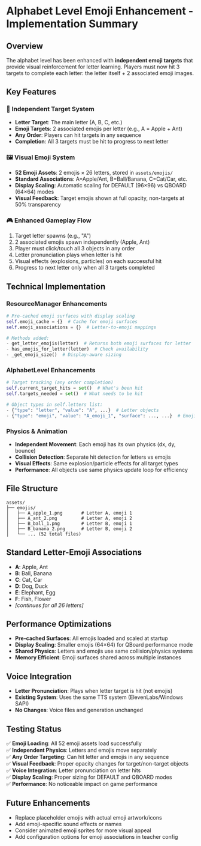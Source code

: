 # Alphabet Level Emoji Enhancement - Implementation Summary

## Overview

The alphabet level has been enhanced with **independent emoji targets** that provide visual reinforcement for letter learning. Players must now hit 3 targets to complete each letter: the letter itself + 2 associated emoji images.

## Key Features

### 🎯 **Independent Target System**

- **Letter Target**: The main letter (A, B, C, etc.)
- **Emoji Targets**: 2 associated emojis per letter (e.g., A = Apple + Ant)
- **Any Order**: Players can hit targets in any sequence
- **Completion**: All 3 targets must be hit to progress to next letter

### 🖼️ **Visual Emoji System**

- **52 Emoji Assets**: 2 emojis × 26 letters, stored in `assets/emojis/`
- **Standard Associations**: A=Apple/Ant, B=Ball/Banana, C=Cat/Car, etc.
- **Display Scaling**: Automatic scaling for DEFAULT (96×96) vs QBOARD (64×64) modes
- **Visual Feedback**: Target emojis shown at full opacity, non-targets at 50% transparency

### 🎮 **Enhanced Gameplay Flow**

1. Target letter spawns (e.g., "A")
2. 2 associated emojis spawn independently (Apple, Ant)
3. Player must click/touch all 3 objects in any order
4. Letter pronunciation plays when letter is hit
5. Visual effects (explosions, particles) on each successful hit
6. Progress to next letter only when all 3 targets completed

## Technical Implementation

### ResourceManager Enhancements

```python
# Pre-cached emoji surfaces with display scaling
self.emoji_cache = {}  # Cache for emoji surfaces
self.emoji_associations = {}  # Letter-to-emoji mappings

# Methods added:
- get_letter_emojis(letter)  # Returns both emoji surfaces for letter
- has_emojis_for_letter(letter)  # Check availability
- _get_emoji_size()  # Display-aware sizing
```

### AlphabetLevel Enhancements

```python
# Target tracking (any order completion)
self.current_target_hits = set()  # What's been hit
self.targets_needed = set()  # What needs to be hit

# Object types in self.letters list:
- {"type": "letter", "value": "A", ...}  # Letter objects
- {"type": "emoji", "value": "A_emoji_1", "surface": ..., ...}  # Emoji objects
```

### Physics & Animation

- **Independent Movement**: Each emoji has its own physics (dx, dy, bounce)
- **Collision Detection**: Separate hit detection for letters vs emojis
- **Visual Effects**: Same explosion/particle effects for all target types
- **Performance**: All objects use same physics update loop for efficiency

## File Structure

```
assets/
├── emojis/
│   ├── A_apple_1.png       # Letter A, emoji 1
│   ├── A_ant_2.png         # Letter A, emoji 2
│   ├── B_ball_1.png        # Letter B, emoji 1
│   ├── B_banana_2.png      # Letter B, emoji 2
│   └── ... (52 total files)
```

## Standard Letter-Emoji Associations

- **A**: Apple, Ant
- **B**: Ball, Banana  
- **C**: Cat, Car
- **D**: Dog, Duck
- **E**: Elephant, Egg
- **F**: Fish, Flower
- *[continues for all 26 letters]*

## Performance Optimizations

- **Pre-cached Surfaces**: All emojis loaded and scaled at startup
- **Display Scaling**: Smaller emojis (64×64) for QBoard performance mode
- **Shared Physics**: Letters and emojis use same collision/physics systems
- **Memory Efficient**: Emoji surfaces shared across multiple instances

## Voice Integration

- **Letter Pronunciation**: Plays when letter target is hit (not emojis)
- **Existing System**: Uses the same TTS system (ElevenLabs/Windows SAPI)
- **No Changes**: Voice files and generation unchanged

## Testing Status

✅ **Emoji Loading**: All 52 emoji assets load successfully  
✅ **Independent Physics**: Letters and emojis move separately  
✅ **Any Order Targeting**: Can hit letter and emojis in any sequence  
✅ **Visual Feedback**: Proper opacity changes for target/non-target objects  
✅ **Voice Integration**: Letter pronunciation on letter hits  
✅ **Display Scaling**: Proper sizing for DEFAULT and QBOARD modes  
✅ **Performance**: No noticeable impact on game performance  

## Future Enhancements

- Replace placeholder emojis with actual emoji artwork/icons
- Add emoji-specific sound effects or names
- Consider animated emoji sprites for more visual appeal
- Add configuration options for emoji associations in teacher config
